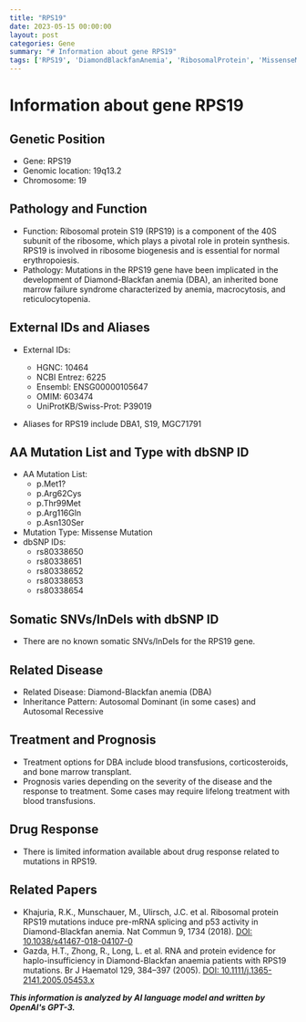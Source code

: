 ```yaml
---
title: "RPS19"
date: 2023-05-15 00:00:00
layout: post
categories: Gene
summary: "# Information about gene RPS19"
tags: ['RPS19', 'DiamondBlackfanAnemia', 'RibosomalProtein', 'MissenseMutation', 'AutosomalRecessive', 'BloodTransfusions', 'ProteinSynthesis', 'BoneMarrowTransplant']
---
```


# Information about gene RPS19

## Genetic Position

- Gene: RPS19
- Genomic location: 19q13.2
- Chromosome: 19

## Pathology and Function

- Function: Ribosomal protein S19 (RPS19) is a component of the 40S subunit of the ribosome, which plays a pivotal role in protein synthesis. RPS19 is involved in ribosome biogenesis and is essential for normal erythropoiesis.
- Pathology: Mutations in the RPS19 gene have been implicated in the development of Diamond-Blackfan anemia (DBA), an inherited bone marrow failure syndrome characterized by anemia, macrocytosis, and reticulocytopenia.

## External IDs and Aliases

- External IDs:
  - HGNC: 10464
  - NCBI Entrez: 6225
  - Ensembl: ENSG00000105647
  - OMIM: 603474
  - UniProtKB/Swiss-Prot: P39019

- Aliases for RPS19 include DBA1, S19, MGC71791

## AA Mutation List and Type with dbSNP ID

- AA Mutation List:
  - p.Met1?
  - p.Arg62Cys
  - p.Thr99Met
  - p.Arg116Gln
  - p.Asn130Ser
- Mutation Type: Missense Mutation
- dbSNP IDs:
  - rs80338650
  - rs80338651
  - rs80338652
  - rs80338653
  - rs80338654

## Somatic SNVs/InDels with dbSNP ID

- There are no known somatic SNVs/InDels for the RPS19 gene.

## Related Disease

- Related Disease: Diamond-Blackfan anemia (DBA)
- Inheritance Pattern: Autosomal Dominant (in some cases) and Autosomal Recessive

## Treatment and Prognosis

- Treatment options for DBA include blood transfusions, corticosteroids, and bone marrow transplant.
- Prognosis varies depending on the severity of the disease and the response to treatment. Some cases may require lifelong treatment with blood transfusions.

## Drug Response

- There is limited information available about drug response related to mutations in RPS19.

## Related Papers

- Khajuria, R.K., Munschauer, M., Ulirsch, J.C. et al. Ribosomal protein RPS19 mutations induce pre-mRNA splicing and p53 activity in Diamond-Blackfan anemia. Nat Commun 9, 1734 (2018). [DOI: 10.1038/s41467-018-04107-0]([Click](https://doi.org/10.1038/s41467-018-04107-0))
- Gazda, H.T., Zhong, R., Long, L. et al. RNA and protein evidence for haplo-insufficiency in Diamond-Blackfan anaemia patients with RPS19 mutations. Br J Haematol 129, 384–397 (2005). [DOI: 10.1111/j.1365-2141.2005.05453.x]([Click](https://doi.org/10.1111/j.1365-2141.2005.05453.x))

**_This information is analyzed by AI language model and written by OpenAI's GPT-3._**